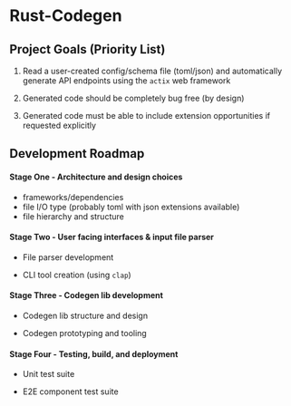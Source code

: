# Rust-Codegen

## Project Goals (Priority List)

1. Read a user-created config/schema file (toml/json) and automatically generate API endpoints using the `actix` web framework

2. Generated code should be completely bug free (by design)

3. Generated code must be able to include extension opportunities if requested explicitly


## Development Roadmap

#### Stage One - Architecture and design choices

- frameworks/dependencies
- file I/O type (probably toml with json extensions available)
- file hierarchy and structure

#### Stage Two - User facing interfaces & input file parser

- File parser development

- CLI tool creation (using `clap`)

#### Stage Three - Codegen lib development

- Codegen lib structure and design

- Codegen prototyping and tooling

#### Stage Four - Testing, build, and deployment

- Unit test suite

- E2E component test suite
